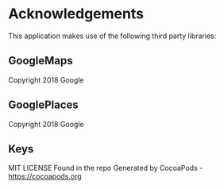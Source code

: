 # Acknowledgements
This application makes use of the following third party libraries:

## GoogleMaps

Copyright 2018 Google

## GooglePlaces

Copyright 2018 Google

## Keys

MIT LICENSE Found in the repo
Generated by CocoaPods - https://cocoapods.org
